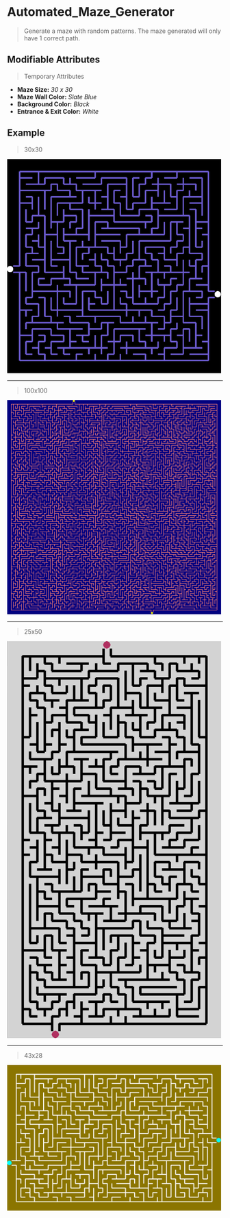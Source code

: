 # Automated_Maze_Generator
>  Generate a maze with random patterns. The maze generated will only have 1 correct path.

## Modifiable Attributes
>Temporary Attributes
- **Maze Size:** _30 x 30_
- **Maze Wall Color:** _Slate Blue_
- **Background Color:** _Black_
- **Entrance & Exit Color:** _White_
  
## Example

> 30x30

<img src = https://github.com/Kyros0718/Automated_Maze_Generator/blob/main/Images/30x30_Maze.png width="500">

---

> 100x100

<img src = https://github.com/Kyros0718/Automated_Maze_Generator/blob/main/Images/100x100_Maze.png width="500">

---

> 25x50

<img src = https://github.com/Kyros0718/Automated_Maze_Generator/blob/main/Images/25x50_Maze.png width="500">

---

> 43x28

<img src = https://github.com/Kyros0718/Automated_Maze_Generator/blob/main/Images/43x28_Maze.png width="500">

